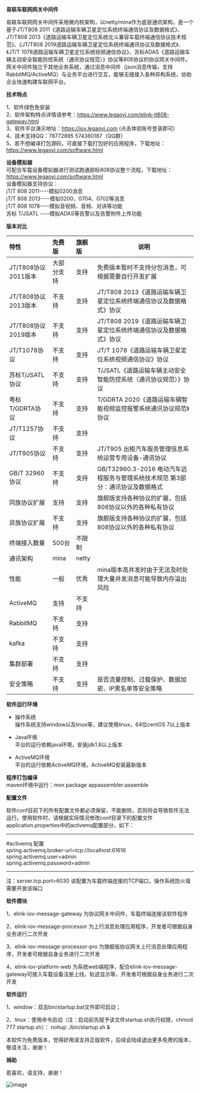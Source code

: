 
**易联车联网网关中间件** 

易联车联网网关中间件采用微内核架构，以netty/mina作为底层通讯架构，是一个基于JT/T808 2011《道路运输车辆卫星定位系统终端通信协议及数据格式》、JT/T808 2013《道路运输车辆卫星定位系统北斗兼容车载终端通信协议技术规范》、《JT/T808 2019道路运输车辆卫星定位系统终端通讯协议及数据格式》、《JT/T 1078道路运输车辆卫星定位系统视频通信协议》、苏标ADAS《道路运输车辆主动安全智能防控系统（通讯协议规范）》协议等808协议的协议网关中间件。网关中间件独立于其他业务系统，通过消息中间件（json消息传输，支持RabbitMQ/ActiveMQ）与业务平台进行交互，能够无缝接入各种异构系统，协助企业快速构建车联网平台。

**技术特点** 

1、软件绿色免安装      
2、软件架构特点详情请参考：https://www.legaoyi.com/elink-jt808-gateway.html          
3、软件平台演示地址：https://iov.legaoyi.com (点击体验账号登录即可)        
4、技术支持QQ：78772895 574360187（QQ群）    
5、若不想编译打包源码，可直接下载打包好的应用程序，下载地址：https://www.legaoyi.com/software.html  

**设备模拟器**     
可配合车载设备模拟器进行测试跑通部标808协议整个流程，下载地址：https://www.legaoyi.com/software.html          
设备模拟器支持协议：          
jT/T 808 2011----模拟0200消息          
jT/T 808 2013----模拟0200、0704、0702等消息          
jT/T 808 1078----模拟音视频、音频、对讲等功能          
苏标 T/JSATL ----模拟ADAS等告警以及告警附件上传功能          


**版本对比** 

|特性|免费版|旗舰版|说明|
|:----    |:----    |:--- |-----   |
|JT/T808协议2011版本 |大部分支持|支持 |免费版本暂时不支持分包消息，可根据需要自行开发扩展|
|JT/T808协议2013版本 |不支持  |支持 |JT/T808 2013《道路运输车辆卫星定位系统终端通信协议及数据格式》协议|
|JT/T808协议2019版本 |不支持  |支持 |JT/T808 2019《道路运输车辆卫星定位系统终端通信协议及数据格式》协议|
|JT/T1078协议 |不支持  |支持 |JT/T 1078《道路运输车辆卫星定位系统视频通信协议》协议|
|苏标T/JSATL协议 |不支持  |支持 |T/JSATL《道路运输车辆主动安全智能防控系统（通讯协议规范）》协议|
|粤标T/GDRTA协议 |不支持  |支持 |T/GDRTA 2020《道路运输车辆智能视频监控报警系统通讯协议规范》协议|
|JT/T1257协议 |不支持  |支持 |    | 
|JT/T905协议 |不支持  |支持 |JT/T905 出租汽车服务管理信息系统运营专用设备-通讯协议| 
|GB/T 32960协议 |不支持  |支持 |GB/T32960.3-2016 电动汽车远程服务与管理系统技术规范 第3部分：通讯协议及数据格式| 
|同族协议扩展 |支持  |支持 |旗舰版支持各种协议的扩展，包括808协议以外的各种私有协议    |
|异族协议扩展 |不支持  |支持 |旗舰版支持各种协议的扩展，包括808协议以外的各种私有协议    |
|终端接入数量 |500台  |不限制 |    |
|通讯架构 | mina | netty |    |
|性能 | 一般 | 优秀 | mina版本高并发时由于无法及时处理大量并发消息可能导致内存溢出风险  |
|ActiveMQ |支持  |不支持|    |
|RabbitMQ |不支持  |支持|    |
|kafka |不支持  |支持|    |
|集群部署 |不支持  |支持 |    |
|安全策略|不支持  |支持 |是否流量控制、过载保护、数据加密、IP黑名单等安全策略 |

     
**软件运行环境** 

- 操作系统     
操作系统支持window以及linux等，建议使用linux，64位centOS 7以上版本     

- Java环境     
平台的运行依赖java环境，安装jdk1.8以上版本     

- ActiveMQ环境     
平台的运行依赖ActiveMQ环境，ActiveMQ安装最新版本    


**程序打包编译**     
maven环境中运行：mvn package appassembler:assemble    

**配置文件** 

软件conf目前下的所有配置文件都必须保留，不能删除，否则将会导致软件无法运行。使用软件时，请根据实际情况修改conf目录下的配置文件application.properties中的activemq配置部分，如下：

************************************************************     
     
#activemq 配置      
spring.activemq.broker-url=tcp://localhost:61616      
spring.activemq.user=admin     
spring.activemq.password=admin     
     
*************************************************************

注：server.tcp.port=6030 该配置为车载终端连接的TCP端口，操作系统防火墙需要开放该端口     

**软件模块** 

1、elink-iov-message-gateway 为协议网关中间件，车载终端连接该软件程序     

2、elink-iov-message-processor  为上行消息处理应用程序，开发者可根据自身业务进行二次开发

3、elink-iov-message-processor-pro 为旗舰版协议网关上行消息处理应用程序，开发者可根据自身业务进行二次开发

4、elink-iov-platform-web 为系统web端程序，配合elink-iov-message-gateway可接入车载设备注册上线，轨迹显示等，开发者可根据自身业务进行二次开发

**软件运行** 

1、window：双击bin/startup.bat文件即可启动；

2、linux：使用命令启动（注：启动前先赋予该文件startup.sh执行权限，chmod 777 startup.sh）： nohup ./bin/startup.sh & 


本软件为免费版本，觉得好用请支持正版软件，后续会陆续退出更多免费的版本，敬请关注，谢谢！    

**捐助** 
   
若喜欢，请支持，谢谢！

![image](https://www.legaoyi.com/images/pay.png) 






